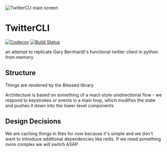 ![TwitterCLI main screen](https://i.imgur.com/Rw9P4F7.png)

# TwitterCLI
[![Codecov](https://img.shields.io/codecov/c/github/grobolom/TwitterCLI.svg)](https://codecov.io/gh/grobolom/TwitterCLI)
[![Build Status](https://travis-ci.org/grobolom/TwitterCLI.svg?branch=master)](https://travis-ci.org/grobolom/TwitterCLI)

an attempt to replicate Gary Bernhardt's functional twitter client in python
from memory

## Structure

Things are rendered by the Blessed library

Architecture is based on something of a react-style unidirectional flow - we
respond to keystrokes or events in a main loop, which modifies the state
and pushes it down into the lower-level components

## Design Decisions

We are caching things in files for now because it's simple and we don't want to
introduce additional dependencies like redis. If we need something more complex
we will switch ASAP
